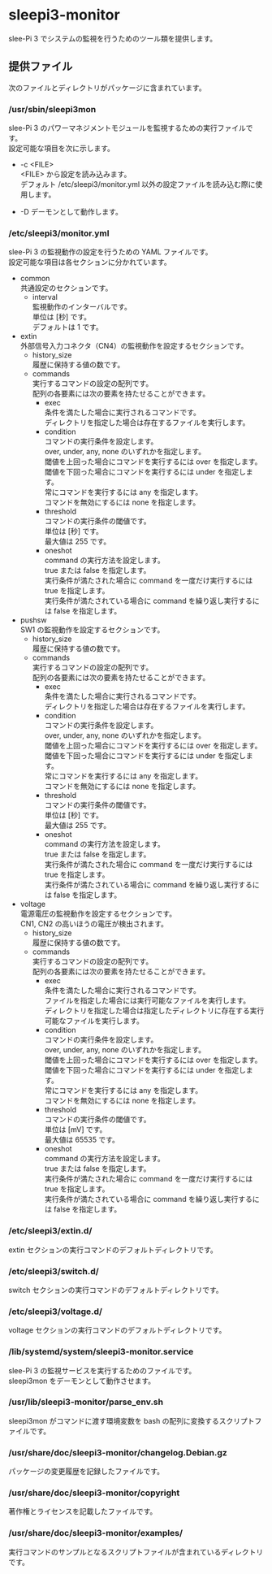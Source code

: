 sleepi3-monitor
====================

slee-Pi 3 でシステムの監視を行うためのツール類を提供します。

## 提供ファイル  
次のファイルとディレクトリがパッケージに含まれています。

### /usr/sbin/sleepi3mon  
slee-Pi 3 のパワーマネジメントモジュールを監視するための実行ファイルです。  
設定可能な項目を次に示します。

* -c \<FILE\>  
  \<FILE\> から設定を読み込みます。  
  デフォルト /etc/sleepi3/monitor.yml 以外の設定ファイルを読み込む際に使用します。

* -D
  デーモンとして動作します。

### /etc/sleepi3/monitor.yml  
slee-Pi 3 の監視動作の設定を行うための YAML ファイルです。  
設定可能な項目は各セクションに分かれています。

* common  
  共通設定のセクションです。  
  - interval  
    監視動作のインターバルです。  
    単位は [秒] です。  
    デフォルトは 1 です。  
* extin  
  外部信号入力コネクタ（CN4）の監視動作を設定するセクションです。  
  - history_size  
    履歴に保持する値の数です。  
  - commands  
    実行するコマンドの設定の配列です。  
    配列の各要素には次の要素を持たせることができます。  
    + exec  
      条件を満たした場合に実行されるコマンドです。  
      ディレクトリを指定した場合は存在するファイルを実行します。
    + condition  
      コマンドの実行条件を設定します。  
      over, under, any, none のいずれかを指定します。  
      閾値を上回った場合にコマンドを実行するには over を指定します。  
      閾値を下回った場合にコマンドを実行するには under を指定します。  
      常にコマンドを実行するには any を指定します。  
      コマンドを無効にするには none を指定します。  
    + threshold  
      コマンドの実行条件の閾値です。  
      単位は [秒] です。  
      最大値は 255 です。  
    + oneshot  
      command の実行方法を設定します。  
      true または false を指定します。  
      実行条件が満たされた場合に command を一度だけ実行するには true を指定します。    
      実行条件が満たされている場合に command を繰り返し実行するには false を指定します。  
* pushsw  
  SW1 の監視動作を設定するセクションです。  
  - history_size  
    履歴に保持する値の数です。  
  - commands  
    実行するコマンドの設定の配列です。  
    配列の各要素には次の要素を持たせることができます。  
    + exec  
      条件を満たした場合に実行されるコマンドです。  
      ディレクトリを指定した場合は存在するファイルを実行します。
    + condition  
      コマンドの実行条件を設定します。  
      over, under, any, none のいずれかを指定します。  
      閾値を上回った場合にコマンドを実行するには over を指定します。  
      閾値を下回った場合にコマンドを実行するには under を指定します。  
      常にコマンドを実行するには any を指定します。  
      コマンドを無効にするには none を指定します。  
    + threshold  
      コマンドの実行条件の閾値です。  
      単位は [秒] です。  
      最大値は 255 です。  
    + oneshot  
      command の実行方法を設定します。  
      true または false を指定します。  
      実行条件が満たされた場合に command を一度だけ実行するには true を指定します。    
      実行条件が満たされている場合に command を繰り返し実行するには false を指定します。  
* voltage  
  電源電圧の監視動作を設定するセクションです。  
  CN1, CN2 の高いほうの電圧が検出されます。  
  - history_size  
    履歴に保持する値の数です。  
  - commands  
    実行するコマンドの設定の配列です。  
    配列の各要素には次の要素を持たせることができます。  
    + exec  
      条件を満たした場合に実行されるコマンドです。  
      ファイルを指定した場合には実行可能なファイルを実行します。  
      ディレクトリを指定した場合は指定したディレクトリに存在する実行可能なファイルを実行します。
    + condition  
      コマンドの実行条件を設定します。  
      over, under, any, none のいずれかを指定します。  
      閾値を上回った場合にコマンドを実行するには over を指定します。  
      閾値を下回った場合にコマンドを実行するには under を指定します。  
      常にコマンドを実行するには any を指定します。  
      コマンドを無効にするには none を指定します。  
    + threshold  
      コマンドの実行条件の閾値です。  
      単位は [mV] です。  
      最大値は 65535 です。  
    + oneshot  
      command の実行方法を設定します。  
      true または false を指定します。  
      実行条件が満たされた場合に command を一度だけ実行するには true を指定します。    
      実行条件が満たされている場合に command を繰り返し実行するには false を指定します。

### /etc/sleepi3/extin.d/
extin セクションの実行コマンドのデフォルトディレクトリです。

### /etc/sleepi3/switch.d/
switch セクションの実行コマンドのデフォルトディレクトリです。

### /etc/sleepi3/voltage.d/
voltage セクションの実行コマンドのデフォルトディレクトリです。

### /lib/systemd/system/sleepi3-monitor.service  
slee-Pi 3 の監視サービスを実行するためのファイルです。  
sleepi3mon をデーモンとして動作させます。

### /usr/lib/sleepi3-monitor/parse_env.sh  
sleepi3mon がコマンドに渡す環境変数を bash の配列に変換するスクリプトファイルです。

### /usr/share/doc/sleepi3-monitor/changelog.Debian.gz  
パッケージの変更履歴を記録したファイルです。

### /usr/share/doc/sleepi3-monitor/copyright  
著作権とライセンスを記載したファイルです。

### /usr/share/doc/sleepi3-monitor/examples/
実行コマンドのサンプルとなるスクリプトファイルが含まれているディレクトリです。
